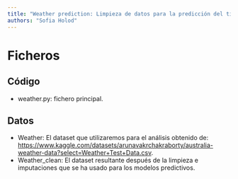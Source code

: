 ```yaml
---
title: "Weather prediction: Limpieza de datos para la predicción del tiempo"
authors: "Sofia Holod"
---
```


# Ficheros

## Código

* weather.py: fichero principal.

## Datos

* Weather: El dataset que utilizaremos para el análisis obtenido de: https://www.kaggle.com/datasets/arunavakrchakraborty/australia-weather-data?select=Weather+Test+Data.csv.
* Weather_clean: El dataset resultante después de la limpieza e imputaciones que se ha usado para los modelos predictivos.

